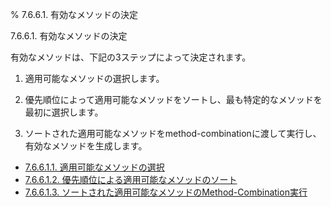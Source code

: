 % 7.6.6.1. 有効なメソッドの決定

7.6.6.1. 有効なメソッドの決定


有効なメソッドは、下記の3ステップによって決定されます。

1. 適用可能なメソッドの選択します。

2. 優先順位によって適用可能なメソッドをソートし、最も特定的なメソッドを最初に選択します。

3. ソートされた適用可能なメソッドをmethod-combinationに渡して実行し、
有効なメソッドを生成します。

- [7.6.6.1.1. 適用可能なメソッドの選択](7.6.6.1.1.html)
- [7.6.6.1.2. 優先順位による適用可能なメソッドのソート](7.6.6.1.2.html)
- [7.6.6.1.3. ソートされた適用可能なメソッドのMethod-Combination実行](7.6.6.1.3.html)
